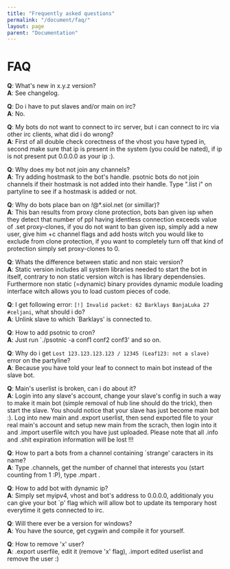```yaml
---
title: "Frequently asked questions"
permalink: "/document/faq/"
layout: page
parent: "Documentation"
---
```

# FAQ
**Q**: What's new in x.y.z version?<br>
**A**: See changelog.<br>
  
**Q**: Do i have to put slaves and/or main on irc?<br>
**A**: No.<br>

**Q**: My bots do not want to connect to irc server, but i can connect to irc via other irc clients, what did i do wrong?<br>
**A**: First of all double check corectness of the vhost you have typed in, second make sure that ip is present in the system (you could be nated), if ip is not present put 0.0.0.0 as your ip :).<br>

**Q**: Why does my bot not join any channels?<br>
**A**: Try adding hostmask to the bot's handle. psotnic bots do not join channels if their hostmask is not added into their handle. Type ".list i" on partyline to see if a hostmask is added or not.<br>

**Q**: Why do bots place ban on *!*@*.siol.net (or simillar)?<br>
**A**: This ban results from proxy clone protection, bots ban given isp when they detect that number of ppl having identless connection exceeds value of .set proxy-clones, if you do not want to ban given isp, simply add a new user, give him +c channel flags and add hosts witch you would like to exclude from clone protection, if you want to completely turn off that kind of protection simply set proxy-clones to 0.<br>

**Q**: Whats the difference between static and non staic version?<br>
**A**: Static version includes all system libraries needed to start the bot in itself, contrary to non static version witch is has library dependensies. Furthermore non static (=dynamic) binary provides dynamic module loading interface witch allows you to load custom pieces of code.<br>

**Q**: I get following error: `[!] Invalid packet: 62 Barklays BanjaLuka 27 #celjani`, what should i do?<br>
**A**: Unlink slave to which `Barklays' is connected to.<br>

**Q**: How to add psotnic to cron?<br>
**A**: Just run `./psotnic -a conf1 conf2 conf3' and so on.<br>

**Q**: Why do i get `Lost 123.123.123.123 / 12345 (Leaf123: not a slave)` error on the partyline?<br>
**A**: Because you have told your leaf to connect to main bot instead of the slave bot.<br>

**Q**: Main's userlist is broken, can i do about it?<br>
**A**: Login into any slave's account, change your slave's config in such a way to make it main bot (simple removal of hub line should do the trick), then start the slave. You should notice that your slave has just become main bot :). Log into new main and .export userlist, then send exported file to your real main's account and setup new main from the scrach, then login into it and .import userfile witch you have just uploaded. Please note that all .info and .shit expiration information will be lost !!!<br>

**Q**: How to part a bots from a channel containing `strange' caracters in its name?<br>
**A**: Type .channels, get the number of channel that interests you (start counting from 1 :P), type .mpart <number of channel>.<br>

**Q**: How to add bot with dynamic ip?<br>
**A**: Simply set myipv4, vhost and bot's address to 0.0.0.0, additionaly you can give your bot `p' flag which will allow bot to update its temporary host everytime it gets connected to irc.<br>

**Q**: Will there ever be a version for windows?<br>
**A**: You have the source, get cygwin and compile it for yourself.<br>

**Q**: How to remove 'x' user?<br>
**A**: .export userfile, edit it (remove 'x' flag), .import edited userlist and remove the user :)<br>
